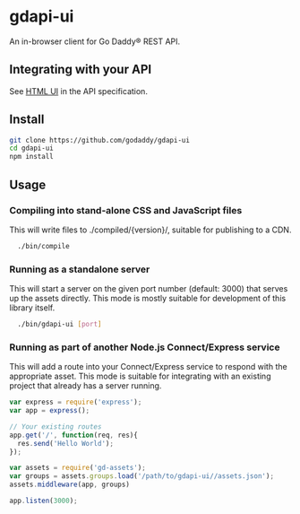 gdapi-ui
========

An in-browser client for Go Daddy® REST API.

Integrating with your API
-------
See [HTML UI](https://github.com/godaddy/gdapi/blob/master/specification.md#html-ui) in the API specification.

Install
--------
```bash
git clone https://github.com/godaddy/gdapi-ui
cd gdapi-ui
npm install
```

Usage
--------

### Compiling into stand-alone CSS and JavaScript files
This will write files to ./compiled/{version}/, suitable for publishing to a CDN.

```bash
  ./bin/compile
```


### Running as a standalone server
This will start a server on the given port number (default: 3000) that serves up the assets directly.
This mode is mostly suitable for development of this library itself.

```bash
  ./bin/gdapi-ui [port]
```

### Running as part of another Node.js Connect/Express service
This will add a route into your Connect/Express service to respond with the appropriate asset.
This mode is suitable for integrating with an existing project that already has a server running.
```javascript
var express = require('express');
var app = express();

// Your existing routes
app.get('/', function(req, res){
  res.send('Hello World');
});

var assets = require('gd-assets');
var groups = assets.groups.load('/path/to/gdapi-ui//assets.json');
assets.middleware(app, groups)

app.listen(3000);
```
